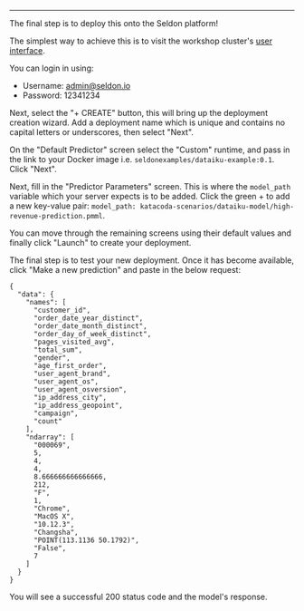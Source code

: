 ----

The final step is to deploy this onto the Seldon platform!

The simplest way to achieve this is to visit the workshop cluster's [user interface](http://35.204.150.218/seldon-deploy/).

You can login in using:

* Username: admin@seldon.io
* Password: 12341234

Next, select the "+ CREATE" button, this will bring up the deployment creation wizard. Add a deployment name which is unique and contains no capital letters or underscores, then select "Next".

On the "Default Predictor" screen select the "Custom" runtime, and pass in the link to your Docker image i.e. `seldonexamples/dataiku-example:0.1`. Click "Next".

Next, fill in the "Predictor Parameters" screen. This is where the `model_path` variable which your server expects is to be added. Click the green + to add a new key-value pair: `model_path: katacoda-scenarios/dataiku-model/high-revenue-prediction.pmml`.

You can move through the remaining screens using their default values and finally click "Launch" to create your deployment.

The final step is to test your new deployment. Once it has become available, click "Make a new prediction" and paste in the below request:

```(json)
{
  "data": {
    "names": [
      "customer_id",
      "order_date_year_distinct",
      "order_date_month_distinct",
      "order_day_of_week_distinct",
      "pages_visited_avg",
      "total_sum",
      "gender",
      "age_first_order",
      "user_agent_brand",
      "user_agent_os",
      "user_agent_osversion",
      "ip_address_city",
      "ip_address_geopoint",
      "campaign",
      "count"
    ],
    "ndarray": [
      "000069",
      5,
      4,
      4,
      8.666666666666666,
      212,
      "F",
      1,
      "Chrome",
      "MacOS X",
      "10.12.3",
      "Changsha",
      "POINT(113.1136 50.1792)",
      "False",
      7
    ]
  }
}
```

You will see a successful 200 status code and the model's response.